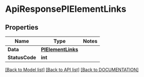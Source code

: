 # ApiResponsePIElementLinks

## Properties
Name | Type | Notes
------------ | ------------- | -------------
**Data** | **[**PIElementLinks**](../Model/PIElementLinks.md)**
**StatusCode** | **int**

[[Back to Model list]](../../DOCUMENTATION.md#documentation-for-models) [[Back to API list]](../../DOCUMENTATION.md#documentation-for-api-endpoints) [[Back to DOCUMENTATION]](../../DOCUMENTATION.md)
